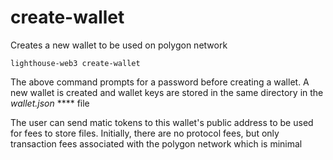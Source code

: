 # create-wallet

Creates a new wallet to be used on polygon network

```
lighthouse-web3 create-wallet
```

The above command prompts for a password before creating a wallet. A new wallet is created and wallet keys are stored in the same directory in the _wallet.json_ **** file

The user can send matic tokens to this wallet's public address to be used for fees to store files. Initially, there are no protocol fees, but only transaction fees associated with the polygon network which is minimal



